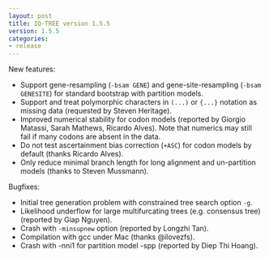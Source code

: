 ```yaml
---
layout: post
title: IQ-TREE version 1.5.5
version: 1.5.5
categories: 
- release
---
```


New features:

* Support gene-resampling (`-bsam GENE`) and gene-site-resampling (`-bsam GENESITE`) for standard bootstrap with partition models.
* Support and treat polymorphic characters in `(...)` or `{...}` notation as missing data (requested by Steven Heritage).
* Improved numerical stability for codon models (reported by Giorgio Matassi, Sarah Mathews, Ricardo Alves). Note that numerics may still fail if many codons are absent in the data.
* Do not test ascertainment bias correction (`+ASC`) for codon models by default (thanks Ricardo Alves).
* Only reduce minimal branch length for long alignment and un-partition models (thanks to Steven Mussmann).

Bugfixes:

* Initial tree generation problem with constrained tree search option `-g`.
* Likelihood underflow for large multifurcating trees (e.g. consensus tree) (reported by Giap Nguyen).
* Crash with `-minsupnew` option (reported by Longzhi Tan).
* Compilation with gcc under Mac (thanks @ilovezfs).
* Crash with -nni1 for partition model -spp (reported by Diep Thi Hoang).

